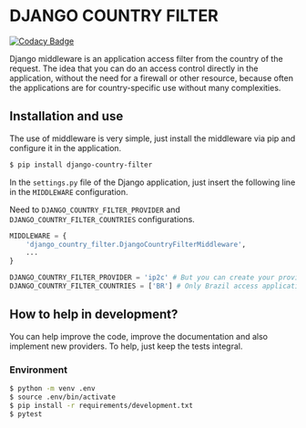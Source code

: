 # DJANGO COUNTRY FILTER  

[![Codacy Badge](https://api.codacy.com/project/badge/Grade/7979a0e1e3b449ef8e946a2dc8eeb74f)](https://app.codacy.com/manual/paulo-pinda/django-country-filter?utm_source=github.com&utm_medium=referral&utm_content=0p4ul0/django-country-filter&utm_campaign=Badge_Grade_Dashboard)

Django middleware is an application access filter from the country of the request. The idea that you can do an access control directly in the application, without the need for a firewall or other resource, because often the applications are for country-specific use without many complexities.  
  
## Installation and use

The use of middleware is very simple, just install the middleware via pip and configure it in the application.

```bash
$ pip install django-country-filter
```
In the `settings.py` file of the Django application, just insert the following line in the `MIDDLEWARE` configuration.  

Need to `DJANGO_COUNTRY_FILTER_PROVIDER` and `DJANGO_COUNTRY_FILTER_COUNTRIES` configurations.  

```python
MIDDLEWARE = {
    'django_country_filter.DjangoCountryFilterMiddleware',
    ...
}

DJANGO_COUNTRY_FILTER_PROVIDER = 'ip2c' # But you can create your provider.
DJANGO_COUNTRY_FILTER_COUNTRIES = ['BR'] # Only Brazil access application.
```
## How to help in development?

You can help improve the code, improve the documentation and also implement new providers. To help, just keep the tests integral.

### Environment

```bash
$ python -m venv .env
$ source .env/bin/activate
$ pip install -r requirements/development.txt
$ pytest
```
